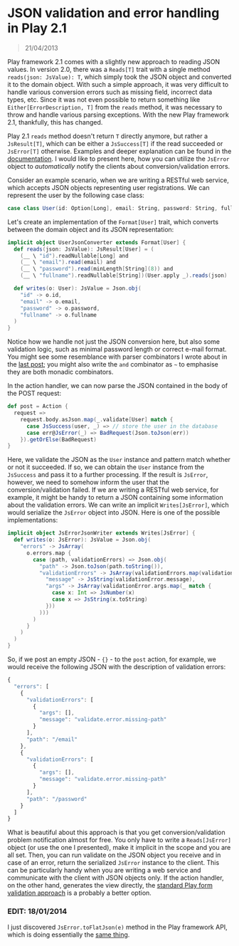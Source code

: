 # JSON validation and error handling in Play 2.1
> 21/04/2013

Play framework 2.1 comes with a slightly new approach to reading JSON values. In version 2.0, there was a `Reads[T]` trait with a single method `reads(json: JsValue): T`, which simply took the JSON object and converted it to the domain object. With such a simple approach, it was very difficult to handle various conversion errors such as missing field, incorrect data types, etc. Since it was not even possible to return something like `Either[ErrorDescription, T]` from the `reads` method, it was necessary to throw and handle various parsing exceptions. With the new Play framework 2.1, thankfully, this has changed.

Play 2.1 `reads` method doesn't return `T` directly anymore, but rather a `JsResult[T]`, which can be either a `JsSuccess[T]` if the read succeeded or `JsError[T]` otherwise. Examples and deeper explanation can be found in the [documentation](http://www.playframework.com/documentation/2.1.1/ScalaJsonCombinators). I would like to present here, how you can utilize the `JsError` object to *automatically* notify the clients about conversion/validation errors.

Consider an example scenario, when we are writing a RESTful web service, which accepts JSON objects representing user registrations. We can represent the user by the following case class:

```scala
case class User(id: Option[Long], email: String, password: String, fullname: Option[String])
```

Let's create an implementation of the `Format[User]` trait, which converts between the domain object and its JSON representation:

```scala
implicit object UserJsonConverter extends Format[User] {
  def reads(json: JsValue): JsResult[User] = (
    (__ \ "id").readNullable[Long] and
    (__ \ "email").read(email) and
    (__ \ "password").read(minLength[String](8)) and
    (__ \ "fullname").readNullable[String])(User.apply _).reads(json)

  def writes(o: User): JsValue = Json.obj(
    "id" -> o.id,
    "email" -> o.email,
    "password" -> o.password,
    "fullname" -> o.fullname
  )
}
```

Notice how we handle not just the JSON conversion here, but also some validation logic, such as minimal password length or correct e-mail format. You might see some resemblance with parser combinators I wrote about in the [last post](http://semberal.eu/blog/parser-combinators-and-what-if-regular-expressions-are-not-enough); you might also write the `and` combinator as `~` to emphasise they are both monadic combinators.

In the action handler, we can now parse the JSON contained in the body of the POST request:

```scala
def post = Action {
  request =>
    request.body.asJson.map(_.validate[User] match {
      case JsSuccess(user, _) => // store the user in the database
      case err@JsError(_) => BadRequest(Json.toJson(err))
    }).getOrElse(BadRequest)
}
```

Here, we validate the JSON as the `User` instance and pattern match whether or not it succeeded. If so, we can obtain the `User` instance from the `JsSuccess` and pass it to a further processing. If the result is `JsError`, however, we need to somehow inform the user that the conversion/validation failed. If we are writing a RESTful web service, for example, it might be handy to return a JSON containing some information about the validation errors. We can write an implicit `Writes[JsError]`, which would serialize the `JsError` object into JSON. Here is one of the possible implementations:

```scala
implicit object JsErrorJsonWriter extends Writes[JsError] {
  def writes(o: JsError): JsValue = Json.obj(
    "errors" -> JsArray(
      o.errors.map {
        case (path, validationErrors) => Json.obj(
          "path" -> Json.toJson(path.toString()),
          "validationErrors" -> JsArray(validationErrors.map(validationError => Json.obj(
            "message" -> JsString(validationError.message),
            "args" -> JsArray(validationError.args.map(_ match {
              case x: Int => JsNumber(x)
              case x => JsString(x.toString)
            }))
          )))
        )
      }
    )
  )
}
```

So, if we post an empty JSON - `{}` - to the `post` action, for example, we would receive the following JSON with the description of validation errors:

```javascript
{
  "errors": [
    {
      "validationErrors": [
        {
          "args": [],
          "message": "validate.error.missing-path"
        }
      ],
      "path": "/email"
    },
    {
      "validationErrors": [
        {
          "args": [],
          "message": "validate.error.missing-path"
        }
      ],
      "path": "/password"
    }
  ]
}
```

What is beautiful about this approach is that you get conversion/validation problem notification almost for free. You only have to write a `Reads[JsError]` object (or use the one I presented), make it implicit in the scope and you are all set. Then, you can run validate on the JSON object you receive and in case of an error, return the serialized `JsError` instance to the client. This can be particularly handy when you are writing a web service and communicate with the client with JSON objects only. If the action handler, on the other hand, generates the view directly, the [standard Play form validation approach](http://www.playframework.com/documentation/2.1.1/ScalaForms) is a probably a better option.

### EDIT: 18/01/2014

I just discovered `JsError.toFlatJson(e)` method in the Play framework API, which is doing essentially the [same thing](https://github.com/playframework/playframework/blob/2.2.1/framework/src/play-json/src/main/scala/play/api/libs/json/JsResult.scala#L44).
